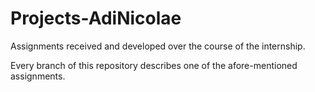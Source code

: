 # Projects-AdiNicolae
Assignments received and developed over the course of the internship.

Every branch of this repository describes one of the afore-mentioned assignments.
